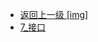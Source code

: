- [返回上一级 [img]](page/后端/JavaNote/2_Java(书栈)/3_面对对象编程/1_面对对象基础/img/)
- [7_接口](page/后端/JavaNote/2_Java(书栈)/3_面对对象编程/1_面对对象基础/img/7_接口/)
